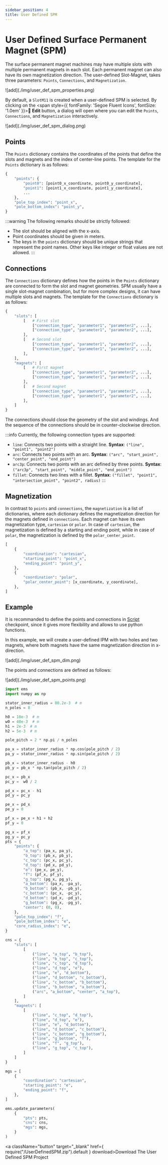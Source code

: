 ```yaml
---
sidebar_position: 4
title: User Defined SPM
---
```

# User Defined Surface Permanent Magnet (SPM)
The surface permanent magnet machines may have multiple slots with multiple permanent magnets in each slot. Each permanent magnet can also have its own magnetization direction.
The user-defined Slot-Magnet, takes three parameters: `Points`, `Connections`, and `Magnetization`.

<p class="ems">![add](./img/user_def_spm_properties.png)</p>

By default, a `SlotM11` is created when a user-defined SPM is selected. By clicking on the <span style={{ fontFamily: 'Segoe Fluent Icons', fontSize: '1.0em' }}>&#xE70F;</span> **Edit** button, a dialog will open where you can edit the `Points`, `Connections`, and `Magnetization` interactively.

<p class="ems">![add](./img/user_def_spm_dialog.png)</p>

## Points
The `Points` dictionary contains the coordinates of the points that define the slots and magnets and the index of center-line points. The template for the `Points` dictionary is as follows:

```python
{
    "points": {
        "point0": [point0_x_coordinate, point0_y_coordinate],
        "point1": [point1_x_coordinate, point1_y_coordinate],
        ...
    },
    "pole_top_index": "point_x",
    "pole_bottom_index": "point_y",
}
```

:::warning
The following remarks should be strictly followed:
- The slot should be aligned with the x-axis.
- Point coordinates should be given in meters.
- The keys in the `points` dictionary should be unique strings that represent the point names. Other keys like integer or float values are not allowed.
:::

## Connections
The `Connections` dictionary defines how the points in the `Points` dictionary are connected to form the slot and magnet geometries. SPM usually have a single slot-magnet combination, but for more complex designs, it can have multiple slots and magnets. The template for the `Connections` dictionary is as follows:

```python
{
    "slots": [
        [   # First slot
            ["connection_type", "parameter1", "parameter2", ...],
            ["connection_type", "parameter1", "parameter2", ...], 
        ],
        [   # Second slot
            ["connection_type", "parameter1", "parameter2", ...],
            ["connection_type", "parameter1", "parameter2", ...], 
        ],
    ],
    "magnets": [
        [   # First magnet
            ["connection_type", "parameter1", "parameter2", ...],
            ["connection_type", "parameter1", "parameter2", ...], 
        ],
        [   # Second magnet
            ["connection_type", "parameter1", "parameter2", ...],
            ["connection_type", "parameter1", "parameter2", ...], 
        ],
    ]
}
```

The connections should close the geometry of the slot and windings. And the sequence of the connections should be in counter-clockwise direction.

:::info
Currently, the following connection types are supported:
- `line`: Connects two points with a straight line. **Syntax**: `("line", "point1", "point2")`
- `arc`: Connects two points with an arc. **Syntax**: `("arc", "start_point", "center_point", "end_point")`
- `arc3p`: Connects two points with an arc defined by three points. **Syntax**: `("arc3p", "start_point", "middle_point", "end_point")`
- `fillet`: Connects two lines with a fillet. **Syntax**: `("fillet", "point1", "intersection_point", "point2", radius)`
:::

## Magnetization
In contrast to `points` and `connections`, the `magnetization` is a list of dictionaries, where each dictionary defines the magnetization direction for the magnets defined in `connections`. Each magnet can have its own magnetization type, `cartesian` or `polar`. In case of `cartesian`, the magnetization is defined by a starting and ending point, while in case of `polar`, the magnetization is defined by the `polar_center_point`.

```python
[
    {
        "coordination": "cartesian",
        "starting_point": "point_x",
        "ending_point": "point_y",
    },
    {
        "coordination": "polar",
        "polar_center_point": [x_coordinate, y_coordinate],
    },
]
```

## Example
It is recommanded to define the points and connections in [Script](https://emsolution-ssil.github.io/eMotorSolutionDoc/docs/docs/script) checkpoint, since it gives more flexibility and allows to use python functions.

In this example, we will create a user-defined IPM with two holes and two magnets, where both magnets have the same magnetization direction in x-direction.

<p class="ems">![add](./img/user_def_spm_dim.png)</p>

The points and connections are defined as follows:

<p class="ems">![add](./img/user_def_spm_points.png)</p>

```python
import ems
import numpy as np

stator_inner_radius = 80.2e-3  # m
n_poles = 8

h0 = 10e-3  # m
w0 = 40e-3  # m
h1 = 2e-3  # m
h2 = 5e-3  # m

pole_pitch = 2 * np.pi / n_poles

pa_x = stator_inner_radius * np.cos(pole_pitch / 2)
pa_y = stator_inner_radius * np.sin(pole_pitch / 2)

pb_x = stator_inner_radius - h0
pb_y = pb_x * np.tan(pole_pitch / 2)

pc_x = pb_x
pc_y =  w0 / 2

pd_x = pc_x - h1
pd_y = pc_y

pe_x = pd_x
pe_y = 0

pf_x = pe_x + h1 + h2
pf_y = 0

pg_x = pf_x
pg_y = pc_y
pts = {
    "points": {
        "a_top": (pa_x, pa_y),
        "b_top": (pb_x, pb_y),
        "c_top": (pc_x, pc_y),
        "d_top": (pd_x, pd_y),
        "e": (pe_x, pe_y),
        "f": (pf_x, pf_y),
        "g_top": (pg_x, pg_y),
        "a_bottom": (pa_x, -pa_y),
        "b_bottom": (pb_x, -pb_y),
        "c_bottom": (pc_x, -pc_y),
        "d_bottom": (pd_x, -pd_y),
        "g_bottom": (pg_x, -pg_y),
        "center": (0, 0),
    },
    "pole_top_index": "f",
    "pole_bottom_index": "e",
    "core_radius_index": "e",
}

cns = {
    "slots": [
        [  
            ("line", "a_top", "b_top"),
            ("line", "b_top", "c_top"),
            ("line", "c_top", "d_top"),
            ("line", "d_top", "e"),
            ("line", "e", "d_bottom"),
            ("line", "d_bottom", "c_bottom"),
            ("line", "c_bottom", "b_bottom"),
            ("line", "b_bottom", "a_bottom"),
            ("arc", "a_bottom", "center", "a_top"),
        ]
    ],
    "magnets": [
        [
            ("line", "c_top", "d_top"),
            ("line", "d_top", "e"),
            ("line", "e", "d_bottom"),
            ("line", "d_bottom", "c_bottom"),
            ("line", "c_bottom", "g_bottom"),
            ("line", "g_bottom", "f"),
            ("line", "f", "g_top"),
            ("line", "g_top", "c_top"),
        ]
    ]                  
}

mgs = [
    {
        "coordination": "cartesian",
        "starting_point": "e",
        "ending_point": "f",
    },
]  

ems.update_parameters(
    {
        "pts": pts,
        "cns": cns,
        "mgs": mgs,
    }
)
```

<a className="button" target="_blank" href={ require("/UserDefinedSPM.zip").default } download>Download The User Defined SPM Project</a>